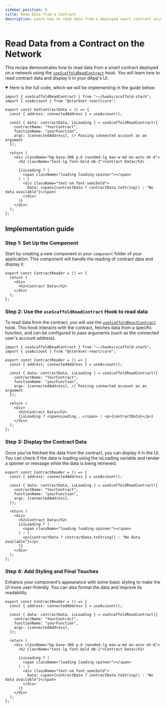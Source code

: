 ```yaml
---
sidebar_position: 6
title: Read Data from a Contract
description: Learn how to read data from a deployed smart contract using the useScaffoldReadContract hook and display it in your UI.
---
```


# Read Data from a Contract on the Network

This recipe demonstrates how to read data from a smart contract deployed on a network using the [`useScaffoldReadContract`](https://github.com/Scaffold-Stark/scaffold-stark-2/blob/main/packages/nextjs/hooks/scaffold-stark/useScaffoldReadContract.ts) hook. You will learn how to read contract data and display it in your dApp's UI.

<details open>
<summary>Here is the full code, which we will be implementing in the guide below:</summary>

```tsx title="components/GetContractData.tsx"
import { useScaffoldReadContract } from "~~/hooks/scaffold-stark";
import { useAccount } from "@starknet-react/core";

export const GetContractData = () => {
  const { address: connectedAddress } = useAccount();

  const { data: contractData, isLoading } = useScaffoldReadContract({
    contractName: "YourContract",
    functionName: "yourFunction",
    args: [connectedAddress], // Passing connected account as an argument
  });

  return (
    <div className="bg-base-300 p-6 rounded-lg max-w-md mx-auto mt-6">
      <h2 className="text-lg font-bold mb-2">Contract Data</h2>

      {isLoading ? (
        <span className="loading loading-spinner"></span>
      ) : (
        <div className="text-sm font-semibold">
          Data: <span>{contractData ? contractData.toString() : "No data available"}</span>
        </div>
      )}
    </div>
  );
};

```
</details>

## Implementation guide

### Step 1: Set Up the Component
Start by creating a new component in your `component` folder of your application. This component will handle the reading of contract data and display it.

```tsx title="components/GetContractData.tsx"
export const ContractReader = () => {
  return (
    <div>
      <h2>Contract Data</h2>
    </div>
  );
};

```

### Step 2: Use the `useScaffoldReadContract` Hook to read data

To read data from the contract, you will use the [`useScaffoldReactContract`](https://github.com/Scaffold-Stark/scaffold-stark-2/blob/main/packages/nextjs/hooks/scaffold-stark/useScaffoldReadContract.ts) hook. This hook interacts with the contract, fetches data from a specific function, and can be configured to pass arguments (such as the connected user's account address).

```tsx title="components/GetContractData.tsx"
import { useScaffoldReadContract } from "~~/hooks/scaffold-stark";
import { useAccount } from "@starknet-react/core";

export const ContractReader = () => {
  const { address: connectedAddress } = useAccount();

  const { data: contractData, isLoading } = useScaffoldReadContract({
    contractName: "YourContract",
    functionName: "yourFunction",
    args: [connectedAddress], // Passing connected account as an argument
  });

  return (
    <div>
      <h2>Contract Data</h2>
      {isLoading ? <span>Loading...</span> : <p>{contractData}</p>}
    </div>
  );
};
```

### Step 3: Display the Contract Data

Once you've fetched the data from the contract, you can display it in the UI. You can check if the data is loading using the isLoading variable and render a spinner or message while the data is being retrieved.

```tsx title="components/GetContractData.tsx"
export const ContractReader = () => {
  const { address: connectedAddress } = useAccount();

  const { data: contractData, isLoading } = useScaffoldReadContract({
    contractName: "YourContract",
    functionName: "yourFunction",
    args: [connectedAddress],
  });

  return (
    <div>
      <h2>Contract Data</h2>
      {isLoading ? (
        <span className="loading loading-spinner"></span>
      ) : (
        <p>{contractData ? contractData.toString() : "No data available"}</p>
      )}
    </div>
  );
};

```

### Step 4: Add Styling and Final Touches

Enhance your component’s appearance with some basic styling to make the UI more user-friendly. You can also format the data and improve its readability.

```tsx title="components/GetContractData.tsx"
export const ContractReader = () => {
  const { address: connectedAddress } = useAccount();

  const { data: contractData, isLoading } = useScaffoldReadContract({
    contractName: "YourContract",
    functionName: "yourFunction",
    args: [connectedAddress],
  });

  return (
    <div className="bg-base-300 p-6 rounded-lg max-w-md mx-auto mt-6">
      <h2 className="text-lg font-bold mb-2">Contract Data</h2>

      {isLoading ? (
        <span className="loading loading-spinner"></span>
      ) : (
        <div className="text-sm font-semibold">
          Data: <span>{contractData ? contractData.toString() : "No data available"}</span>
        </div>
      )}
    </div>
  );
};
```
